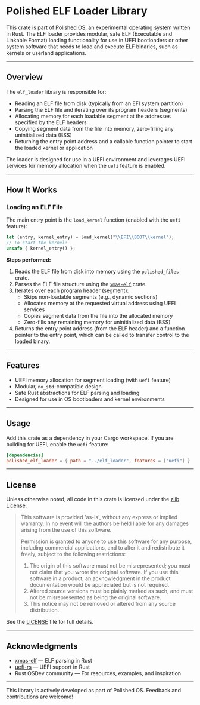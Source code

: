 # Polished ELF Loader Library

This crate is part of [Polished OS](../README.md), an experimental operating system written in Rust. The ELF loader provides modular, safe ELF (Executable and Linkable Format) loading functionality for use in UEFI bootloaders or other system software that needs to load and execute ELF binaries, such as kernels or userland applications.

---

## Overview

The `elf_loader` library is responsible for:

- Reading an ELF file from disk (typically from an EFI system partition)
- Parsing the ELF file and iterating over its program headers (segments)
- Allocating memory for each loadable segment at the addresses specified by the ELF headers
- Copying segment data from the file into memory, zero-filling any uninitialized data (BSS)
- Returning the entry point address and a callable function pointer to start the loaded kernel or application

The loader is designed for use in a UEFI environment and leverages UEFI services for memory allocation when the `uefi` feature is enabled.

---

## How It Works

### Loading an ELF File

The main entry point is the `load_kernel` function (enabled with the `uefi` feature):

```rust
let (entry, kernel_entry) = load_kernel("\\EFI\\BOOT\\kernel");
// To start the kernel:
unsafe { kernel_entry() };
```

**Steps performed:**

1. Reads the ELF file from disk into memory using the `polished_files` crate.
2. Parses the ELF file structure using the [`xmas-elf`](https://docs.rs/xmas-elf/) crate.
3. Iterates over each program header (segment):
    - Skips non-loadable segments (e.g., dynamic sections)
    - Allocates memory at the requested virtual address using UEFI services
    - Copies segment data from the file into the allocated memory
    - Zero-fills any remaining memory for uninitialized data (BSS)
4. Returns the entry point address (from the ELF header) and a function pointer to the entry point, which can be called to transfer control to the loaded binary.

---

## Features

- UEFI memory allocation for segment loading (with `uefi` feature)
- Modular, `no_std`-compatible design
- Safe Rust abstractions for ELF parsing and loading
- Designed for use in OS bootloaders and kernel environments

---

## Usage

Add this crate as a dependency in your Cargo workspace. If you are building for UEFI, enable the `uefi` feature:

```toml
[dependencies]
polished_elf_loader = { path = "../elf_loader", features = ["uefi"] }
```

---

## License

Unless otherwise noted, all code in this crate is licensed under the [zlib License](https://zlib.net/zlib_license.html):

> This software is provided 'as-is', without any express or implied warranty. In no event will the authors be held liable for any damages arising from the use of this software.
>
> Permission is granted to anyone to use this software for any purpose, including commercial applications, and to alter it and redistribute it freely, subject to the following restrictions:
>
> 1. The origin of this software must not be misrepresented; you must not claim that you wrote the original software. If you use this software in a product, an acknowledgment in the product documentation would be appreciated but is not required.
> 2. Altered source versions must be plainly marked as such, and must not be misrepresented as being the original software.
> 3. This notice may not be removed or altered from any source distribution.

See the [LICENSE](../LICENSE) file for full details.

---

## Acknowledgments

- [xmas-elf](https://github.com/philipc/xmas-elf) — ELF parsing in Rust
- [uefi-rs](https://github.com/rust-osdev/uefi-rs) — UEFI support in Rust
- Rust OSDev community — For resources, examples, and inspiration

---

This library is actively developed as part of Polished OS. Feedback and contributions are welcome!
